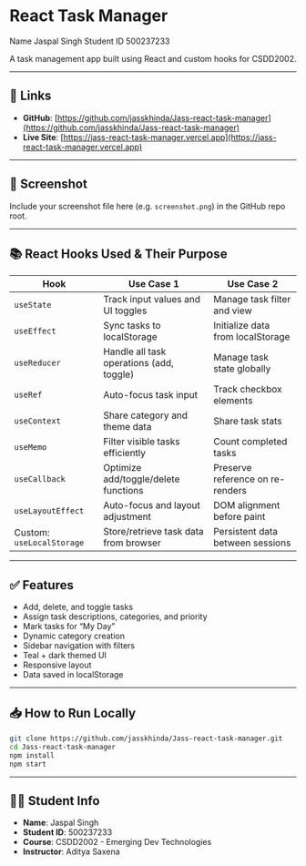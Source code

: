 # React Task Manager
Name Jaspal Singh
Student ID 500237233

A task management app built using React and custom hooks for CSDD2002.

---

## 🔗 Links

- **GitHub**: [https://github.com/jasskhinda/Jass-react-task-manager](https://github.com/jasskhinda/Jass-react-task-manager)
- **Live Site**: [https://jass-react-task-manager.vercel.app](https://jass-react-task-manager.vercel.app)

---

## 📸 Screenshot

Include your screenshot file here (e.g. `screenshot.png`) in the GitHub repo root.

---

## 📚 React Hooks Used & Their Purpose

| Hook             | Use Case 1                                | Use Case 2                              |
|------------------|--------------------------------------------|------------------------------------------|
| `useState`       | Track input values and UI toggles          | Manage task filter and view              |
| `useEffect`      | Sync tasks to localStorage                 | Initialize data from localStorage        |
| `useReducer`     | Handle all task operations (add, toggle)   | Manage task state globally               |
| `useRef`         | Auto-focus task input                      | Track checkbox elements                  |
| `useContext`     | Share category and theme data              | Share task stats                         |
| `useMemo`        | Filter visible tasks efficiently           | Count completed tasks                    |
| `useCallback`    | Optimize add/toggle/delete functions       | Preserve reference on re-renders         |
| `useLayoutEffect`| Auto-focus and layout adjustment           | DOM alignment before paint               |
| Custom: `useLocalStorage` | Store/retrieve task data from browser  | Persistent data between sessions         |

---

## ✅ Features

- Add, delete, and toggle tasks
- Assign task descriptions, categories, and priority
- Mark tasks for “My Day”
- Dynamic category creation
- Sidebar navigation with filters
- Teal + dark themed UI
- Responsive layout
- Data saved in localStorage

---

## 📥 How to Run Locally

```bash
git clone https://github.com/jasskhinda/Jass-react-task-manager.git
cd Jass-react-task-manager
npm install
npm start
```

---

## 🧑‍🎓 Student Info

- **Name**: Jaspal Singh
- **Student ID**: 500237233
- **Course**: CSDD2002 - Emerging Dev Technologies
- **Instructor**: Aditya Saxena

